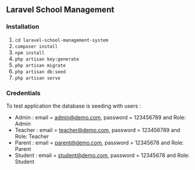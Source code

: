 ## Laravel School Management


### Installation
01. `cd laravel-school-management-system`
02. `composer install`
03. `npm install`
04. `php artisan key:generate`
05. `php artisan migrate`
06. `php artisan db:seed`
07. `php artisan serve`


### Credentials

To test application the database is seeding with users :

-   Admin : email = admin@demo.com, password = 123456789 and Role: Admin
-   Teacher : email = teacher@demo.com, password = 123456789 and Role: Teacher
-   Parent : email = parent@demo.com, password = 12345678 and Role: Parent
-   Student : email = student@demo.com, password = 12345678 and Role: Student
